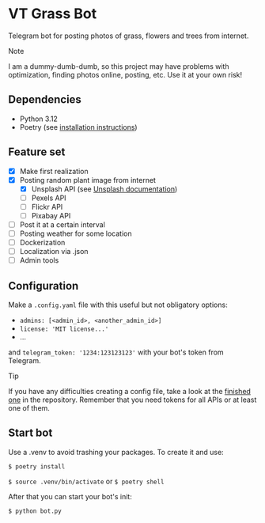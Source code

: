 # VT Grass Bot

Telegram bot for posting photos of grass, flowers and trees from internet.

> [!NOTE]
> I am a dummy-dumb-dumb, so this project may have problems with optimization, finding photos online, posting, etc. Use it at your own risk!

## Dependencies

- Python 3.12
- Poetry (see [installation instructions](https://python-poetry.org/docs/#installation))

## Feature set

- [x] Make first realization
- [x] Posting random plant image from internet
    - [x] Unsplash API (see [Unsplash documentation](https://unsplash.com/documentation))
    - [ ] Pexels API
    - [ ] Flickr API
    - [ ] Pixabay API
- [ ] Post it at a certain interval
- [ ] Posting weather for some location
- [ ] Dockerization
- [ ] Localization via .json
- [ ] Admin tools

## Configuration

Make a `.config.yaml` file with this useful but not obligatory options:
- ```admins: [<admin_id>, <another_admin_id>]```
- ```license: 'MIT license...'```
- ...

and `telegram_token: '1234:123123123'` with your bot's token from Telegram.

> [!TIP]
> If you have any difficulties creating a config file, take a look at the [finished one](./config.yaml) in the repository.
> Remember that you need tokens for all APIs or at least one of them.

## Start bot

Use a .venv to avoid trashing your packages. To create it and use:

```$ poetry install```

```$ source .venv/bin/activate``` or ```$ poetry shell```

After that you can start your bot's init:

```$ python bot.py```
